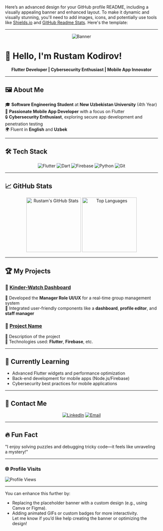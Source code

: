 Here’s an advanced design for your GitHub profile README, including a visually appealing banner and enhanced layout. To make it dynamic and visually stunning, you'll need to add images, icons, and potentially use tools like [Shields.io](https://shields.io/) and [GitHub Readme Stats](https://github.com/anuraghazra/github-readme-stats). Here's the template:  

---

<!-- Add a banner image -->
<p align="center">
  <img src="https://via.placeholder.com/1200x400?text=Welcome+to+Rustam's+GitHub+Profile!" alt="Banner" />
</p>  

# 🌟 **Hello, I'm Rustam Kodirov!**  

<p align="center">  
  <b>Flutter Developer | Cybersecurity Enthusiast | Mobile App Innovator</b>  
</p>  

---

## 🖼️ **About Me**  

🎓 **Software Engineering Student** at **New Uzbekistan University** (4th Year)  
📱 **Passionate Mobile App Developer** with a focus on Flutter  
🔒 **Cybersecurity Enthusiast**, exploring secure app development and penetration testing  
🌍 Fluent in **English** and **Uzbek**  

---

## 🛠️ **Tech Stack**  

<div align="center">  
  <img src="https://img.shields.io/badge/Flutter-%2302569B.svg?style=for-the-badge&logo=flutter&logoColor=white" alt="Flutter" />  
  <img src="https://img.shields.io/badge/Dart-%230175C2.svg?style=for-the-badge&logo=dart&logoColor=white" alt="Dart" />  
  <img src="https://img.shields.io/badge/Firebase-%23FFCA28.svg?style=for-the-badge&logo=firebase&logoColor=black" alt="Firebase" />  
  <img src="https://img.shields.io/badge/Python-%233776AB.svg?style=for-the-badge&logo=python&logoColor=white" alt="Python" />  
  <img src="https://img.shields.io/badge/Git-%23F05033.svg?style=for-the-badge&logo=git&logoColor=white" alt="Git" />  
</div>  

---

## 📈 **GitHub Stats**  

<div align="center">  
  <img src="https://github-readme-stats.vercel.app/api?username=yourusername&show_icons=true&theme=radical" alt="Rustam's GitHub Stats" height="180px" />  
  <img src="https://github-readme-stats.vercel.app/api/top-langs/?username=yourusername&layout=compact&theme=radical" alt="Top Languages" height="180px" />  
</div>  

---

## 🏆 **My Projects**  

### 📌 [Kinder-Watch Dashboard](https://github.com/yourusername/kinder-watch)  
🔹 Developed the **Manager Role UI/UX** for a real-time group management system  
🔹 Integrated user-friendly components like a **dashboard**, **profile editor**, and **staff manager**  

### 📌 [Project Name](https://github.com/yourusername/project-link)  
🔹 Description of the project  
🔹 Technologies used: **Flutter**, **Firebase**, etc.  

---

## 🌱 **Currently Learning**  

- Advanced Flutter widgets and performance optimization  
- Back-end development for mobile apps (Node.js/Firebase)  
- Cybersecurity best practices for mobile applications  

---

## 💬 **Contact Me**  

<div align="center">  
  <a href="https://linkedin.com/in/yourusername" target="_blank"><img src="https://img.shields.io/badge/LinkedIn-%230077B5.svg?style=for-the-badge&logo=linkedin&logoColor=white" alt="LinkedIn" /></a>  
  <a href="mailto:your.email@example.com" target="_blank"><img src="https://img.shields.io/badge/Email-D14836?style=for-the-badge&logo=gmail&logoColor=white" alt="Email" /></a>  
</div>  

---

## 🔥 **Fun Fact**  

"I enjoy solving puzzles and debugging tricky code—it feels like unraveling a mystery!"  

---

### 🌐 **Profile Visits**  
![Profile Views](https://komarev.com/ghpvc/?username=yourusername&color=blue&style=flat-square)  

---

You can enhance this further by:  
- Replacing the placeholder banner with a custom design (e.g., using Canva or Figma).  
- Adding animated GIFs or custom badges for more interactivity.  
Let me know if you’d like help creating the banner or optimizing the design!
